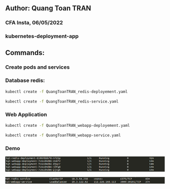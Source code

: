 ## Author: Quang Toan TRAN
### CFA Insta, 06/05/2022
### kubernetes-deployment-app


## Commands: 
### Create pods and services
### Database redis:
```bash
kubectl create -f QuangToanTRAN_redis-deployement.yaml
```
```bash
kubectl create -f QuangToanTRAN_redis-service.yaml
```

### Web Application
```bash
kubectl create -f QuangToanTRAN_webapp-deployement.yaml
```
```bash
kubectl create -f QuangToanTRAN_webapp-service.yaml
```

### Demo
![alt text](https://github.com/toancqb/kubernetes-deployment-app/blob/master/images/Screenshot_from_2022-05-06_15-22-00.png?raw=true)

![alt text](https://github.com/toancqb/kubernetes-deployment-app/blob/master/images/Screenshot_from_2022-05-06_15-22-27.png?raw=true)
